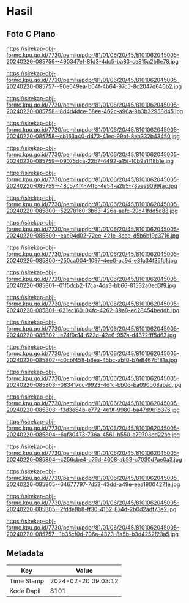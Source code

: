# Hasil

## Foto C Plano

https://sirekap-obj-formc.kpu.go.id/7730/pemilu/pdpr/81/01/06/20/45/8101062045005-20240220-085756--490347ef-81d3-4dc5-ba83-ce815a2b8e78.jpg

https://sirekap-obj-formc.kpu.go.id/7730/pemilu/pdpr/81/01/06/20/45/8101062045005-20240220-085757--90e049ea-b04f-4b64-97c5-8c2047d646b2.jpg

https://sirekap-obj-formc.kpu.go.id/7730/pemilu/pdpr/81/01/06/20/45/8101062045005-20240220-085758--8d4d4dce-58ee-462c-a96a-9b3b32958d45.jpg

https://sirekap-obj-formc.kpu.go.id/7730/pemilu/pdpr/81/01/06/20/45/8101062045005-20240220-085758--cb163a40-d473-41ec-99bf-8eb332b43450.jpg

https://sirekap-obj-formc.kpu.go.id/7730/pemilu/pdpr/81/01/06/20/45/8101062045005-20240220-085759--09075dca-22b7-4492-a15f-10b9a1f18b1e.jpg

https://sirekap-obj-formc.kpu.go.id/7730/pemilu/pdpr/81/01/06/20/45/8101062045005-20240220-085759--48c574f4-74f6-4e54-a2b5-78aee9099fac.jpg

https://sirekap-obj-formc.kpu.go.id/7730/pemilu/pdpr/81/01/06/20/45/8101062045005-20240220-085800--52278160-3b63-426a-aafc-29c41fdd5d88.jpg

https://sirekap-obj-formc.kpu.go.id/7730/pemilu/pdpr/81/01/06/20/45/8101062045005-20240220-085800--eae94d02-72ee-421e-8cce-d5b6b19c3716.jpg

https://sirekap-obj-formc.kpu.go.id/7730/pemilu/pdpr/81/01/06/20/45/8101062045005-20240220-085800--250ca004-1097-4ee0-ac94-e31a34f35fa1.jpg

https://sirekap-obj-formc.kpu.go.id/7730/pemilu/pdpr/81/01/06/20/45/8101062045005-20240220-085801--01f5dcb2-17ca-4da3-bb66-81532a0ed3f9.jpg

https://sirekap-obj-formc.kpu.go.id/7730/pemilu/pdpr/81/01/06/20/45/8101062045005-20240220-085801--621ec160-04fc-4262-89a8-ed28454beddb.jpg

https://sirekap-obj-formc.kpu.go.id/7730/pemilu/pdpr/81/01/06/20/45/8101062045005-20240220-085802--e74f0c14-622d-42e6-957a-d4372fff5d63.jpg

https://sirekap-obj-formc.kpu.go.id/7730/pemilu/pdpr/81/01/06/20/45/8101062045005-20240220-085802--c0cbf458-b6ea-45bc-abf0-b7e8467bf81a.jpg

https://sirekap-obj-formc.kpu.go.id/7730/pemilu/pdpr/81/01/06/20/45/8101062045005-20240220-085803--083417dc-9923-4d1c-bb06-ba090b08abac.jpg

https://sirekap-obj-formc.kpu.go.id/7730/pemilu/pdpr/81/01/06/20/45/8101062045005-20240220-085803--f3d3e64b-e772-469f-9980-ba47d961b376.jpg

https://sirekap-obj-formc.kpu.go.id/7730/pemilu/pdpr/81/01/06/20/45/8101062045005-20240220-085804--6af30473-736a-4561-b550-a79703ed22ae.jpg

https://sirekap-obj-formc.kpu.go.id/7730/pemilu/pdpr/81/01/06/20/45/8101062045005-20240220-085804--c256cbe4-a76d-4608-ab53-c7030d7ae0a3.jpg

https://sirekap-obj-formc.kpu.go.id/7730/pemilu/pdpr/81/01/06/20/45/8101062045005-20240220-085805--64677797-7d53-43dd-a49e-eea19004271e.jpg

https://sirekap-obj-formc.kpu.go.id/7730/pemilu/pdpr/81/01/06/20/45/8101062045005-20240220-085805--2fdde8b8-ff30-4162-874d-2b0d2adf73e2.jpg

https://sirekap-obj-formc.kpu.go.id/7730/pemilu/pdpr/81/01/06/20/45/8101062045005-20240220-085757--1b35cf0d-706a-4323-8a5b-b3d4252f23a5.jpg


## Metadata

| Key        | Value               |
| ---------- | ------------------- |
| Time Stamp | 2024-02-20 09:03:12 |
| Kode Dapil | 8101                |



